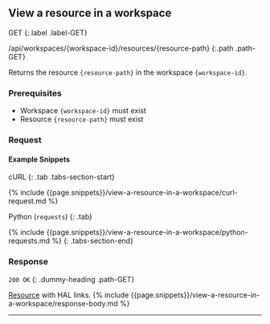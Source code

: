 ## View a resource in a workspace

GET
{:.label .label-GET}

/api/workspaces/{workspace-id}/resources/{resource-path}
{:.path .path-GET}

Returns the resource `{resource-path}` in the workspace `{workspace-id}`.

### Prerequisites
- Workspace `{workspace-id}` must exist
- Resource `{resource-path}` must exist

### Request
#### Example Snippets
cURL
{: .tab .tabs-section-start}

{% include {{page.snippets}}/view-a-resource-in-a-workspace/curl-request.md %}

Python (`requests`)
{: .tab}

{% include {{page.snippets}}/view-a-resource-in-a-workspace/python-requests.md %}
{: .tabs-section-end}

### Response

`200 OK`
{: .dummy-heading .path-GET}

[Resource](#resource) with HAL links.
{% include {{page.snippets}}/view-a-resource-in-a-workspace/response-body.md %}

---
